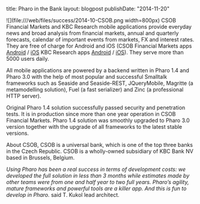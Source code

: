 title: Pharo in the Bank layout: blogpostpublishDate: "2014-11-20"![](file:///web/files/success/2014-10-CSOB.png width=800px)CSOB Financial Markets and KBC Research mobile applications provide everyday news and broad analysis from financial markets, annual and quarterly forecasts, calendar of important events from markets, FX and interest rates. They are free of charge for Android and iOS \(CSOB Financial Markets apps [Android](https://play.google.com/store/apps/details?id=cz.csob.financnitrhy) / [iOS](https://itunes.apple.com/cz/app/csob-financni-trhy/id663766580?mt=8) KBC Research apps [Android](https://play.google.com/store/apps/details?id=be.kbc.financialmarkets) / [iOS](https://itunes.apple.com/us/app/kbc-market-research/id908972147?mt=8)\). They serve more than 5000 users daily.All mobile applications are powered by a backend written in Pharo 1.4 and Pharo 3.0 with the help of most popular and successful Smalltalk frameworks such as Seaside and Seaside-REST, JQueryMobile, Magritte \(a metamodelling solution\), Fuel \(a fast serializer\) and Zinc \(a professional HTTP server\). Original Pharo 1.4 solution successfully passed security and penetration tests. It is in production since more than one year operation in CSOB Financial Markets. Pharo 1.4 solution was smoothly upgraded to Pharo 3.0 version together with the upgrade of all frameworks to the latest stable versions.About CSOB, CSOB is a universal bank, which is one of the top three banks in the Czech Republic. CSOB is a wholly-owned subsidiary of KBC Bank NV based in Brussels, Belgium. _Using Pharo has been a real success in terms of development costs: we developed the full solution in less than 3 months while estimates made by other teams were from one and half year to two full years. Pharo’s agility, mature frameworks and powerful tools are a killer app. And this is fun to develop in Pharo._ said T. Kukol lead architect.